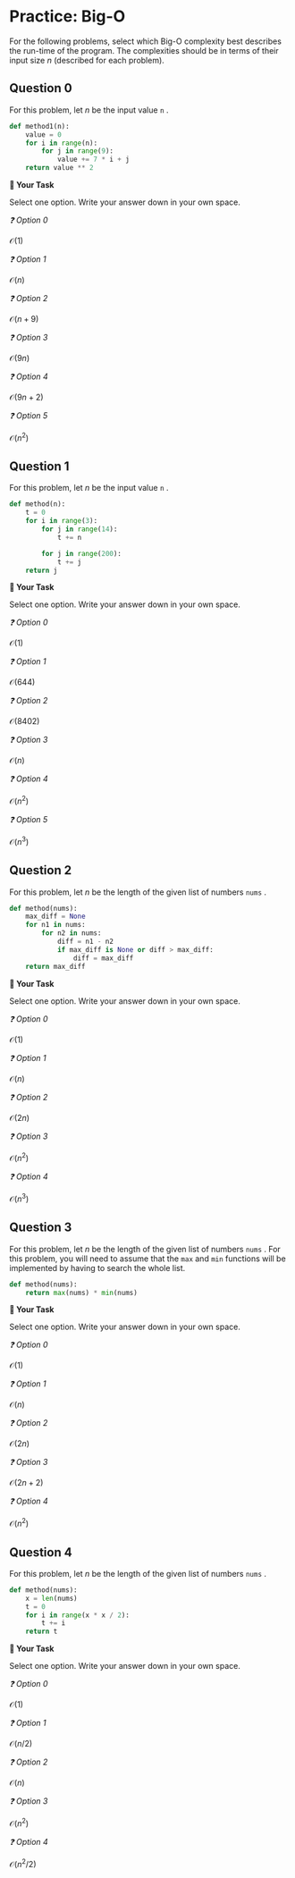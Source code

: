 # <i class="far fa-edit fa-fw"></i> Practice: Big-O

For the following problems, select which Big-O complexity best describes the run-time of the program. The complexities should be in terms of their input size $n$ (described for each problem).

## Question 0

For this problem, let $n$ be the input value `n` .

```python
def method1(n):
    value = 0
    for i in range(n):
        for j in range(9):
            value += 7 * i + j
    return value ** 2
```



**📝 Your Task**

Select one option. Write your answer down in your own space.

*❓ Option 0*

$\mathcal{O}(1)$



*❓ Option 1*

$\mathcal{O}(n)$



*❓ Option 2*

$\mathcal{O}(n + 9)$



*❓ Option 3*

$\mathcal{O}(9n)$



*❓ Option 4*

$\mathcal{O}(9n + 2)$



*❓ Option 5*

$\mathcal{O}(n^2)$



## Question 1

For this problem, let $n$ be the input value `n` .

```python
def method(n):
    t = 0
    for i in range(3):
        for j in range(14):
            t += n

        for j in range(200):
            t += j
    return j
```



**📝 Your Task**

Select one option. Write your answer down in your own space.

*❓ Option 0*

$\mathcal{O}(1)$



*❓ Option 1*

$\mathcal{O}(644)$



*❓ Option 2*

$\mathcal{O}(8402)$



*❓ Option 3*

$\mathcal{O}(n)$



*❓ Option 4*

$\mathcal{O}(n^2)$



*❓ Option 5*

$\mathcal{O}(n^3)$



## Question 2

For this problem, let $n$ be the length of the given list of numbers `nums` .

```python
def method(nums):
    max_diff = None
    for n1 in nums:
        for n2 in nums:
            diff = n1 - n2
            if max_diff is None or diff > max_diff:
                diff = max_diff
    return max_diff
```





**📝 Your Task**

Select one option. Write your answer down in your own space.

*❓ Option 0*

$\mathcal{O}(1)$



*❓ Option 1*

$\mathcal{O}(n)$





*❓ Option 2*

$\mathcal{O}(2n)$



*❓ Option 3*

$\mathcal{O}(n^2)$



*❓ Option 4*

$\mathcal{O}(n^3)$



## Question 3

For this problem, let $n$ be the length of the given list of numbers `nums` . For this problem, you will need to assume that the `max` and `min` functions will be implemented by having to search the whole list.

```python
def method(nums):
    return max(nums) * min(nums)
```



**📝 Your Task**

Select one option. Write your answer down in your own space.

*❓ Option 0*

$\mathcal{O}(1)$



*❓ Option 1*

$\mathcal{O}(n)$



*❓ Option 2*

$\mathcal{O}(2n)$



*❓ Option 3*

$\mathcal{O}(2n + 2)$



*❓ Option 4*

$\mathcal{O}(n^2)$



## Question 4

For this problem, let $n$ be the length of the given list of numbers `nums` .

```python
def method(nums):
    x = len(nums)
    t = 0
    for i in range(x * x / 2):
        t += i
    return t
```



**📝 Your Task**

Select one option. Write your answer down in your own space.

*❓ Option 0*

$\mathcal{O}(1)$



*❓ Option 1*

$\mathcal{O}(n/2)$



*❓ Option 2*

$\mathcal{O}(n)$



*❓ Option 3*

$\mathcal{O}(n^2)$



*❓ Option 4*

$\mathcal{O}(n^2 / 2)$



